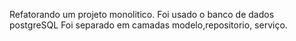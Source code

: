 Refatorando um projeto monolitico.
Foi usado o banco de dados postgreSQL
Foi separado em camadas modelo,repositorio, serviço.
